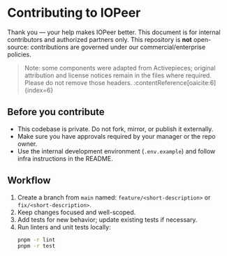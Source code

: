 # Contributing to IOPeer

Thank you — your help makes IOPeer better. This document is for internal contributors and authorized partners only. This repository is **not** open-source: contributions are governed under our commercial/enterprise policies.

> Note: some components were adapted from Activepieces; original attribution and license notices remain in the files where required. Please do not remove those headers. :contentReference[oaicite:6]{index=6}

## Before you contribute
- This codebase is private. Do not fork, mirror, or publish it externally.
- Make sure you have approvals required by your manager or the repo owner.
- Use the internal development environment (`.env.example`) and follow infra instructions in the README.

## Workflow
1. Create a branch from `main` named: `feature/<short-description>` or `fix/<short-description>`.
2. Keep changes focused and well-scoped.
3. Add tests for new behavior; update existing tests if necessary.
4. Run linters and unit tests locally:
   ```bash
   pnpm -r lint
   pnpm -r test
